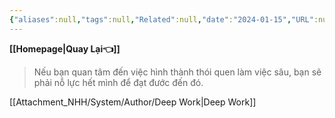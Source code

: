 ```yaml
---
{"aliases":null,"tags":null,"Related":null,"date":"2024-01-15","URL":null,"Author":null,"dg-publish":true,"image":null,"permalink":"/Book_ Reading 2024/Sách Đọc năm 2024/Deep Work/Nỗ lực để làm việc sâu/","dgPassFrontmatter":true,"noteIcon":"2","created":"2024-02-29T09:58:37.344+07:00","updated":"2024-01-15T13:27:16.000+07:00"}
---
```


**[[Homepage\|Quay Lại👈]]**

> Nếu bạn quan tâm đến việc hình thành thói quen làm việc sâu, bạn sẽ phải nỗ lực hết mình để đạt đước đến đó.

[[Attachment_NHH/System/Author/Deep Work\|Deep Work]]